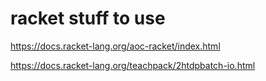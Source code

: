 # racket stuff to use

https://docs.racket-lang.org/aoc-racket/index.html


https://docs.racket-lang.org/teachpack/2htdpbatch-io.html


